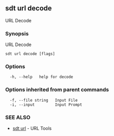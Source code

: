 ## sdt url decode

URL Decode

### Synopsis

URL Decode

```
sdt url decode [flags]
```

### Options

```
  -h, --help   help for decode
```

### Options inherited from parent commands

```
  -f, --file string   Input File
  -i, --input         Input Prompt
```

### SEE ALSO

* [sdt url](sdt_url.md)	 - URL Tools

